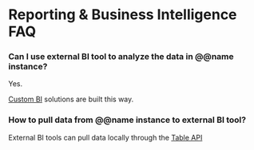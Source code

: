 # Reporting & Business Intelligence FAQ

### Can I use external BI tool to analyze the data in @@name instance?

Yes.

[Custom BI](xref:bi) solutions are built this way.

### How to pull data from @@name instance to external BI tool?

External BI tools can pull data locally through the [Table API](xref:the-table-api)
